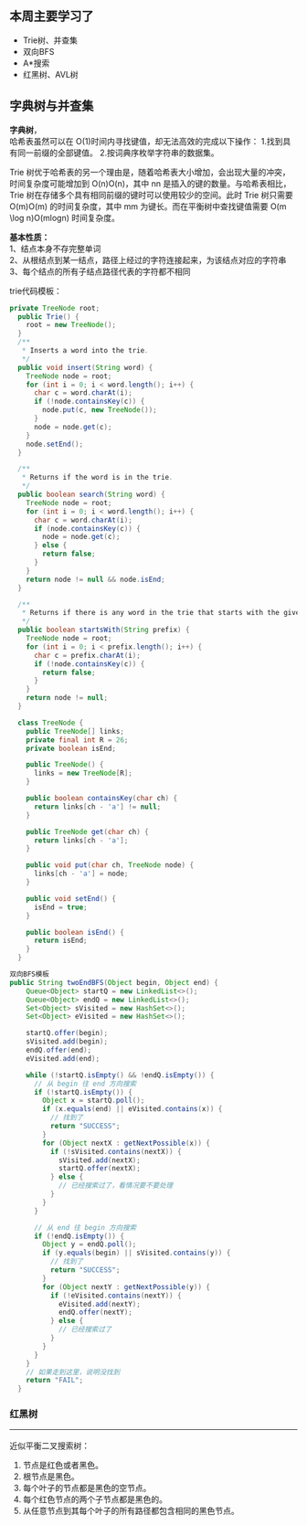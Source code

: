 ## 本周主要学习了
- Trie树、并查集
- 双向BFS
- A\*搜索
- 红黑树、AVL树

## 字典树与并查集  
**字典树**，  
哈希表虽然可以在 O(1)时间内寻找键值，却无法高效的完成以下操作：
1.找到具有同一前缀的全部键值。
2.按词典序枚举字符串的数据集。

Trie 树优于哈希表的另一个理由是，随着哈希表大小增加，会出现大量的冲突，时间复杂度可能增加到 O(n)O(n)，其中 nn 是插入的键的数量。与哈希表相比，Trie 树在存储多个具有相同前缀的键时可以使用较少的空间。此时 Trie 树只需要 O(m)O(m) 的时间复杂度，其中 mm 为键长。而在平衡树中查找键值需要 O(m \log n)O(mlogn) 时间复杂度。

**基本性质：**  
1、结点本身不存完整单词  
2、从根结点到某一结点，路径上经过的字符连接起来，为该结点对应的字符串  
3、每个结点的所有子结点路径代表的字符都不相同  
 
trie代码模板：  
```java
private TreeNode root;
  public Trie() {
    root = new TreeNode();
  }
  /**
   * Inserts a word into the trie.
   */
  public void insert(String word) {
    TreeNode node = root;
    for (int i = 0; i < word.length(); i++) {
      char c = word.charAt(i);
      if (!node.containsKey(c)) {
        node.put(c, new TreeNode());
      }
      node = node.get(c);
    }
    node.setEnd();
  }

  /**
   * Returns if the word is in the trie.
   */
  public boolean search(String word) {
    TreeNode node = root;
    for (int i = 0; i < word.length(); i++) {
      char c = word.charAt(i);
      if (node.containsKey(c)) {
        node = node.get(c);
      } else {
        return false;
      }
    }
    return node != null && node.isEnd;
  }

  /**
   * Returns if there is any word in the trie that starts with the given prefix.
   */
  public boolean startsWith(String prefix) {
    TreeNode node = root;
    for (int i = 0; i < prefix.length(); i++) {
      char c = prefix.charAt(i);
      if (!node.containsKey(c)) {
        return false;
      }
    }
    return node != null;
  }

  class TreeNode {
    public TreeNode[] links;
    private final int R = 26;
    private boolean isEnd;

    public TreeNode() {
      links = new TreeNode[R];
    }

    public boolean containsKey(char ch) {
      return links[ch - 'a'] != null;
    }

    public TreeNode get(char ch) {
      return links[ch - 'a'];
    }

    public void put(char ch, TreeNode node) {
      links[ch - 'a'] = node;
    }

    public void setEnd() {
      isEnd = true;
    }

    public boolean isEnd() {
      return isEnd;
    }
  }
```
```java
双向BFS模板
public String twoEndBFS(Object begin, Object end) {
    Queue<Object> startQ = new LinkedList<>();
    Queue<Object> endQ = new LinkedList<>();
    Set<Object> sVisited = new HashSet<>();
    Set<Object> eVisited = new HashSet<>();

    startQ.offer(begin);
    sVisited.add(begin);
    endQ.offer(end);
    eVisited.add(end);

    while (!startQ.isEmpty() && !endQ.isEmpty()) {
      // 从 begin 往 end 方向搜索
      if (!startQ.isEmpty()) {
        Object x = startQ.poll();
        if (x.equals(end) || eVisited.contains(x)) {
          // 找到了
          return "SUCCESS";
        }
        for (Object nextX : getNextPossible(x)) {
          if (!sVisited.contains(nextX)) {
            sVisited.add(nextX);
            startQ.offer(nextX);
          } else {
            // 已经搜索过了，看情况要不要处理
          }
        }
      }

      // 从 end 往 begin 方向搜索
      if (!endQ.isEmpty()) {
        Object y = endQ.poll();
        if (y.equals(begin) || sVisited.contains(y)) {
          // 找到了
          return "SUCCESS";
        }
        for (Object nextY : getNextPossible(y)) {
          if (!eVisited.contains(nextY)) {
            eVisited.add(nextY);
            endQ.offer(nextY);
          } else {
            // 已经搜索过了
          }
        }
      }
    }
    // 如果走到这里，说明没找到
    return "FAIL";
  }
```
### 红黑树<hr>
近似平衡二叉搜索树：<br>
1. 节点是红色或者黑色。<br>
2. 根节点是黑色。<br>
3. 每个叶子的节点都是黑色的空节点。<br>
4. 每个红色节点的两个子节点都是黑色的。<br>
5. 从任意节点到其每个叶子的所有路径都包含相同的黑色节点。<br>
